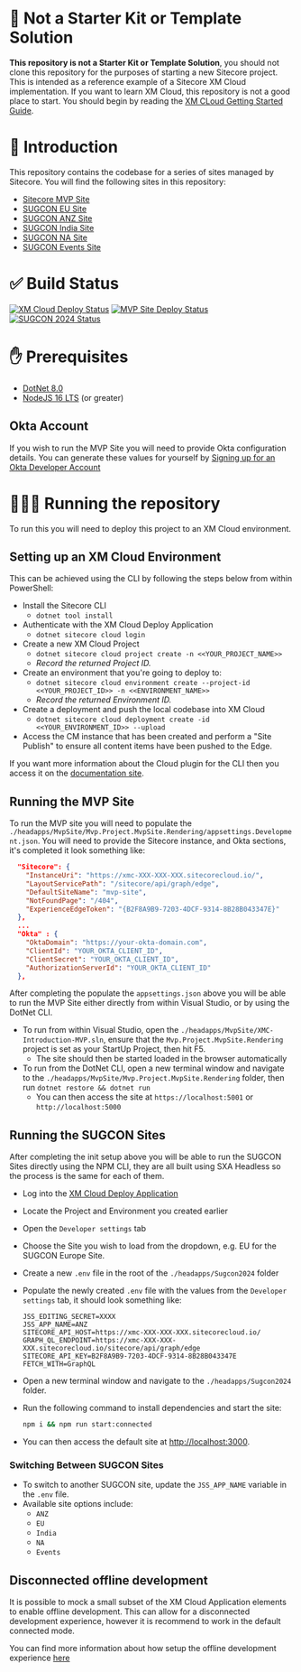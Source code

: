 # 🚫 Not a Starter Kit or Template Solution
**This repository is not a Starter Kit or Template Solution**, you should not clone this repository for the purposes of starting a new Sitecore project. This is intended as a reference example of a Sitecore XM Cloud implementation. If you want to learn XM Cloud, this repository is not a good place to start. You should begin by reading the [XM CLoud Getting Started Guide](https://doc.sitecore.com/xmc/en/developers/xm-cloud/getting-started-with-xm-cloud.html).

# 📝 Introduction
This repository contains the codebase for a series of sites managed by Sitecore. You will find the following sites in this repository:
- [Sitecore MVP Site](https://mvp.sitecore.com)
- [SUGCON EU Site](https://europe.sugcon.events)
- [SUGCON ANZ Site](https://anz.sugcon.events)
- [SUGCON India Site](https://india.sugcon.events)
- [SUGCON NA Site](https://na.sugcon.events)
- [SUGCON Events Site](https://www.sugcon.events)

# ✅ Build Status
[![XM Cloud Deploy Status](https://github.com/Sitecore/XM-Cloud-Introduction/actions/workflows/CI-CD_XM_Cloud.yml/badge.svg?branch=main)](https://github.com/Sitecore/XM-Cloud-Introduction/actions/workflows/CI-CD_XM_Cloud.yml)
[![MVP Site Deploy Status](https://github.com/Sitecore/XM-Cloud-Introduction/actions/workflows/CI-CD_MVP.yml/badge.svg?branch=main)](https://github.com/Sitecore/XM-Cloud-Introduction/actions/workflows/CI-CD_MVP.yml)
[![SUGCON 2024 Status](https://github.com/Sitecore/XM-Cloud-Introduction/actions/workflows/CI-CD_SUGCON_24.yml/badge.svg?branch=main)](https://github.com/Sitecore/XM-Cloud-Introduction/actions/workflows/CI-CD_SUGCON_24.yml)

# ✋ Prerequisites
- [DotNet 8.0](https://dotnet.microsoft.com/en-us/download)
- [NodeJS 16 LTS](https://nodejs.org/en/download/) (or greater)

## Okta Account
If you wish to run the MVP Site you will need to provide Okta configuration details. You can generate these values for yourself by [Signing up for an Okta Developer Account](https://developer.okta.com/signup/)

# 🏃‍♀️‍➡️ Running the repository
To run this you will need to deploy this project to an XM Cloud environment. 

## Setting up an XM Cloud Environment
This can be achieved using the CLI by following the steps below from within PowerShell:
- Install the Sitecore CLI
  - `dotnet tool install`
- Authenticate with the XM Cloud Deploy Application
  - `dotnet sitecore cloud login`
- Create a new XM Cloud Project
  - `dotnet sitecore cloud project create -n <<YOUR_PROJECT_NAME>>`
  - _Record the returned Project ID._
- Create an environment that you're going to deploy to:
  - `dotnet sitecore cloud environment create --project-id <<YOUR_PROJECT_ID>> -n <<ENVIRONMENT_NAME>>`
  - _Record the returned Environment ID._
- Create a deployment and push the local codebase into XM Cloud
  - `dotnet sitecore cloud deployment create -id <<YOUR_ENVIRONMENT_ID>> --upload`
- Access the CM instance that has been created and perform a "Site Publish" to ensure all content items have been pushed to the Edge.

If you want more information about the Cloud plugin for the CLI then you access it on the [documentation site](https://doc.sitecore.com/xmc/en/developers/xm-cloud/the-cloud-deployment-command.html).

## Running the MVP Site
To run the MVP site you will need to populate the `./headapps/MvpSite/Mvp.Project.MvpSite.Rendering/appsettings.Development.json`. You will need to provide the Sitecore instance, and Okta sections, it's completed it look something like:

```json
  "Sitecore": {
    "InstanceUri": "https://xmc-XXX-XXX-XXX.sitecorecloud.io/",
    "LayoutServicePath": "/sitecore/api/graph/edge",
    "DefaultSiteName": "mvp-site",
    "NotFoundPage": "/404",
    "ExperienceEdgeToken": "{B2F8A9B9-7203-4DCF-9314-8B28B043347E}"
  },
  ...
  "Okta" : {
    "OktaDomain": "https://your-okta-domain.com",
    "ClientId": "YOUR_OKTA_CLIENT_ID",
    "ClientSecret": "YOUR_OKTA_CLIENT_ID",
    "AuthorizationServerId": "YOUR_OKTA_CLIENT_ID"
  },
```
After completing the populate the `appsettings.json` above you will be able to run the MVP Site either directly from within Visual Studio, or by using the DotNet CLI.

- To run from within Visual Studio, open the `./headapps/MvpSite/XMC-Introduction-MVP.sln`, ensure that the `Mvp.Project.MvpSite.Rendering` project is set as your StartUp Project, then hit F5.
  - The site should then be started loaded in the browser automatically
- To run from the DotNet CLI, open a new terminal window and navigate to the `./headapps/MvpSite/Mvp.Project.MvpSite.Rendering` folder, then run `dotnet restore && dotnet run`
  - You can then access the site at `https://localhost:5001` or `http://localhost:5000`

## Running the SUGCON Sites

After completing the init setup above you will be able to run the SUGCON Sites directly using the NPM CLI, they are all built using SXA Headless so the process is the same for each of them.

- Log into the [XM Cloud Deploy Application](https://deploy.sitecorecloud.io/)
- Locate the Project and Environment you created earlier
- Open the `Developer settings` tab
- Choose the Site you wish to load from the dropdown, e.g. EU for the SUGCON Europe Site.
- Create a new `.env` file in the root of the `./headapps/Sugcon2024` folder
- Populate the newly created `.env` file with the values from the `Developer settings` tab, it should look something like:

  ```env
  JSS_EDITING_SECRET=XXXX
  JSS_APP_NAME=ANZ
  SITECORE_API_HOST=https://xmc-XXX-XXX-XXX.sitecorecloud.io/
  GRAPH_QL_ENDPOINT=https://xmc-XXX-XXX-XXX.sitecorecloud.io/sitecore/api/graph/edge
  SITECORE_API_KEY=B2F8A9B9-7203-4DCF-9314-8B28B043347E
  FETCH_WITH=GraphQL
  ```
- Open a new terminal window and navigate to the `./headapps/Sugcon2024` folder.
- Run the following command to install dependencies and start the site:
  ```bash
  npm i && npm run start:connected
  ```
- You can then access the default site at [http://localhost:3000](http://localhost:3000).

### Switching Between SUGCON Sites
   - To switch to another SUGCON site, update the `JSS_APP_NAME` variable in the `.env` file.
   - Available site options include:
     - `ANZ`
     - `EU`
     - `India`
     - `NA`
     - `Events`

## Disconnected offline development
It is possible to mock a small subset of the XM Cloud Application elements to enable offline development. This can allow for a disconnected development experience, however it is recommend to work in the default connected mode.

You can find more information about how setup the offline development experience [here](./local-containers/README.md)